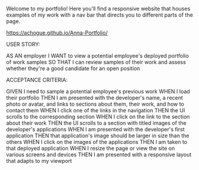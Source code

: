 Welcome to my portfolio! Here you'll find a responsive website that houses examples of my work with a nav bar that directs you to different parts of the page.

https://achogue.github.io/Anna-Portfolio/



USER STORY:

AS AN employer
I WANT to view a potential employee's deployed portfolio of work samples
SO THAT I can review samples of their work and assess whether they're a good candidate for an open position


ACCEPTANCE CRITERIA:

GIVEN I need to sample a potential employee's previous work
WHEN I load their portfolio
THEN I am presented with the developer's name, a recent photo or avatar, and links to sections about them, their work, and how to contact them
WHEN I click one of the links in the navigation
THEN the UI scrolls to the corresponding section
WHEN I click on the link to the section about their work
THEN the UI scrolls to a section with titled images of the developer's applications
WHEN I am presented with the developer's first application
THEN that application's image should be larger in size than the others
WHEN I click on the images of the applications
THEN I am taken to that deployed application
WHEN I resize the page or view the site on various screens and devices
THEN I am presented with a responsive layout that adapts to my viewport
